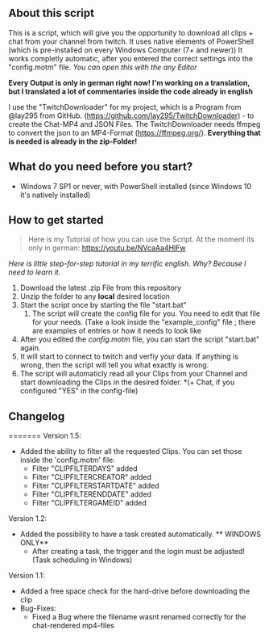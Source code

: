 ## About this script

This is a script, which will give you the opportunity to download all clips + chat from your channel from twitch. It uses native elements of PowerShell (which is pre-installed on every Windows Computer (7+ and newer))
It works completly automatic, after you entered the correct settings into the "config.motm" file. *You can open this with the any Editor*

**Every Output is only in german right now! I'm working on a translation, but I translated a lot of commentaries inside the code already in english**

I use the "TwitchDownloader" for my project, which is a Program from @lay295 from GitHub. (https://github.com/lay295/TwitchDownloader) - to create the Chat-MP4 and JSON Files. The TwitchDownloader needs ffmpeg to convert the json to an MP4-Format (https://ffmpeg.org/). **Everything that is needed is already in the zip-Folder!**

## What do you need before you start?

- Windows 7 SP1 or never, with PowerShell installed (since Windows 10 it's natively installed)


## How to get started

>Here is my Tutorial of how you can use the Script. At the moment its only in german:
https://youtu.be/NVcaAa4HlFw

*Here is little step-for-step tutorial in my terrific english. Why? Because I need to learn it.*

1. Download the latest .zip File from this repository
2. Unzip the folder to any **local** desired location
3. Start the script once by starting the file "start.bat"
	1. The script will create the config file for you. You need to edit that file for your needs.
	(Take a look inside the "example_config" file ; there are examples of entries or how it needs to look like
4. After you edited the *config.motm* file, you can start the script "start.bat" again.
5. It will start to connect to twitch and verfiy your data. If anything is wrong, then the script will tell you what exactly is wrong.
6. The script will automaticly read all your Clips from your Channel and start downloading the Clips in the desired folder. *(+ Chat, if you configured "YES" in the config-file)

## Changelog

=======
Version 1.5:
- Added the ability to filter all the requested Clips. You can set those inside the 'config.motm' file:
	- Filter "CLIPFILTERDAYS" added
	- Filter "CLIPFILTERCREATOR" added
	- Filter "CLIPFILTERSTARTDATE" added
	- Filter "CLIPFILTERENDDATE" added
	- Filter "CLIPFILTERGAMEID" added
	
Version 1.2:
- Added the possibility to have a task created automatically. ** WINDOWS ONLY**
	- After creating a task, the trigger and the login must be adjusted! (Task scheduling in Windows)
	
Version 1.1:
- Added a free space check for the hard-drive before downloading the clip
- Bug-Fixes:
	- Fixed a Bug where the filename wasnt renamed correctly for the chat-rendered mp4-files
